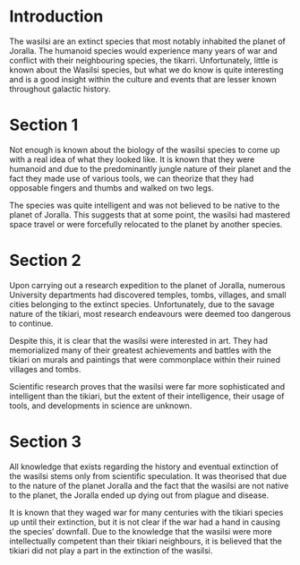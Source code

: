 # Introduction

The wasilsi are an extinct species that most notably inhabited the planet of Joralla.
The humanoid species would experience many years of war and conflict with their neighbouring species, the tikarri.
Unfortunately, little is known about the Wasilsi species, but what we do know is quite interesting and is a good insight within the culture and events that are lesser known throughout galactic history.

# Section 1

Not enough is known about the biology of the wasilsi species to come up with a real idea of what they looked like.
It is known that they were humanoid and due to the predominantly jungle nature of their planet and the fact they made use of various tools, we can theorize that they had opposable fingers and thumbs and walked on two legs.

The species was quite intelligent and was not believed to be native to the planet of Joralla.
This suggests that at some point, the wasilsi had mastered space travel or were forcefully relocated to the planet by another species.

# Section 2

Upon carrying out a research expedition to the planet of Joralla, numerous University departments had discovered temples, tombs, villages, and small cities belonging to the extinct species.
Unfortunately, due to the savage nature of the tikiari, most research endeavours were deemed too dangerous to continue.

Despite this, it is clear that the wasilsi were interested in art.
They had memorialized many of their greatest achievements and battles with the tikiari on murals and paintings that were commonplace within their ruined villages and tombs.

Scientific research proves that the wasilsi were far more sophisticated and intelligent than the tikiari, but the extent of their intelligence, their usage of tools, and developments in science are unknown.

# Section 3

All knowledge that exists regarding the history and eventual extinction of the wasilsi stems only from scientific speculation.
It was theorised that due to the nature of the planet Joralla and the fact that the wasilsi are not native to the planet, the Joralla ended up dying out from plague and disease.

It is known that they waged war for many centuries with the tikiari species up until their extinction, but it is not clear if the war had a hand in causing the species’ downfall.
Due to the knowledge that the wasilsi were more intellectually competent than their tikiari neighbours, it is believed that the tikiari did not play a part in the extinction of the wasilsi.
